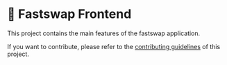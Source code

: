 # 🥞 Fastswap Frontend

This project contains the main features of the fastswap application.

If you want to contribute, please refer to the [contributing guidelines](./CONTRIBUTING.md) of this project.
